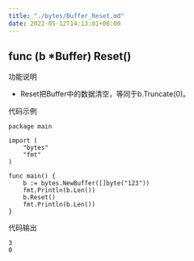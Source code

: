 ```yaml
---
title: "./bytes/Buffer_Reset.md"
date: 2022-05-12T14:13:01+08:00
---
```

## func (b *Buffer) Reset()

功能说明

- Reset把Buffer中的数据清空，等同于b.Truncate(0)。

代码示例

	package main
	
	import (
		"bytes"
		"fmt"
	)
	
	func main() {
		b := bytes.NewBuffer([]byte("123"))
		fmt.Println(b.Len())
		b.Reset()
		fmt.Println(b.Len())
	}
	
代码输出

	3
	0
